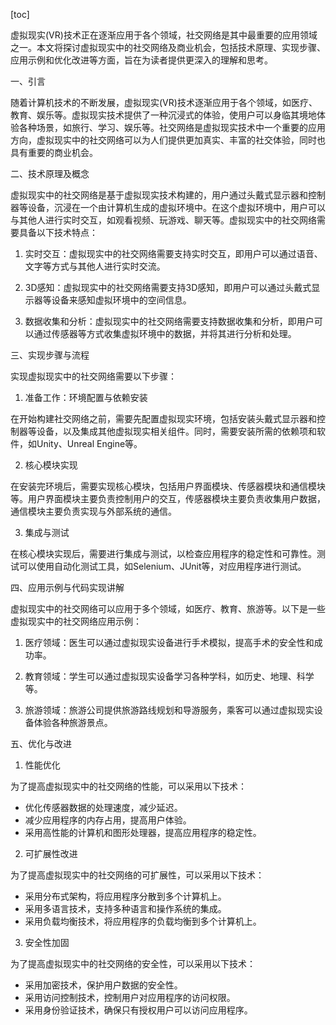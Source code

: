 
[toc]                    
                
                
虚拟现实(VR)技术正在逐渐应用于各个领域，社交网络是其中最重要的应用领域之一。本文将探讨虚拟现实中的社交网络及商业机会，包括技术原理、实现步骤、应用示例和优化改进等方面，旨在为读者提供更深入的理解和思考。

一、引言

随着计算机技术的不断发展，虚拟现实(VR)技术逐渐应用于各个领域，如医疗、教育、娱乐等。虚拟现实技术提供了一种沉浸式的体验，使用户可以身临其境地体验各种场景，如旅行、学习、娱乐等。社交网络是虚拟现实技术中一个重要的应用方向，虚拟现实中的社交网络可以为人们提供更加真实、丰富的社交体验，同时也具有重要的商业机会。

二、技术原理及概念

虚拟现实中的社交网络是基于虚拟现实技术构建的，用户通过头戴式显示器和控制器等设备，沉浸在一个由计算机生成的虚拟环境中。在这个虚拟环境中，用户可以与其他人进行实时交互，如观看视频、玩游戏、聊天等。虚拟现实中的社交网络需要具备以下技术特点：

1. 实时交互：虚拟现实中的社交网络需要支持实时交互，即用户可以通过语音、文字等方式与其他人进行实时交流。

2. 3D感知：虚拟现实中的社交网络需要支持3D感知，即用户可以通过头戴式显示器等设备来感知虚拟环境中的空间信息。

3. 数据收集和分析：虚拟现实中的社交网络需要支持数据收集和分析，即用户可以通过传感器等方式收集虚拟环境中的数据，并将其进行分析和处理。

三、实现步骤与流程

实现虚拟现实中的社交网络需要以下步骤：

1. 准备工作：环境配置与依赖安装

在开始构建社交网络之前，需要先配置虚拟现实环境，包括安装头戴式显示器和控制器等设备，以及集成其他虚拟现实相关组件。同时，需要安装所需的依赖项和软件，如Unity、Unreal Engine等。

2. 核心模块实现

在安装完环境后，需要实现核心模块，包括用户界面模块、传感器模块和通信模块等。用户界面模块主要负责控制用户的交互，传感器模块主要负责收集用户数据，通信模块主要负责实现与外部系统的通信。

3. 集成与测试

在核心模块实现后，需要进行集成与测试，以检查应用程序的稳定性和可靠性。测试可以使用自动化测试工具，如Selenium、JUnit等，对应用程序进行测试。

四、应用示例与代码实现讲解

虚拟现实中的社交网络可以应用于多个领域，如医疗、教育、旅游等。以下是一些虚拟现实中的社交网络应用示例：

1. 医疗领域：医生可以通过虚拟现实设备进行手术模拟，提高手术的安全性和成功率。

2. 教育领域：学生可以通过虚拟现实设备学习各种学科，如历史、地理、科学等。

3. 旅游领域：旅游公司提供旅游路线规划和导游服务，乘客可以通过虚拟现实设备体验各种旅游景点。

五、优化与改进

1. 性能优化

为了提高虚拟现实中的社交网络的性能，可以采用以下技术：

- 优化传感器数据的处理速度，减少延迟。
- 减少应用程序的内存占用，提高用户体验。
- 采用高性能的计算机和图形处理器，提高应用程序的稳定性。

2. 可扩展性改进

为了提高虚拟现实中的社交网络的可扩展性，可以采用以下技术：

- 采用分布式架构，将应用程序分散到多个计算机上。
- 采用多语言技术，支持多种语言和操作系统的集成。
- 采用负载均衡技术，将应用程序的负载均衡到多个计算机上。

3. 安全性加固

为了提高虚拟现实中的社交网络的安全性，可以采用以下技术：

- 采用加密技术，保护用户数据的安全性。
- 采用访问控制技术，控制用户对应用程序的访问权限。
- 采用身份验证技术，确保只有授权用户可以访问应用程序。

